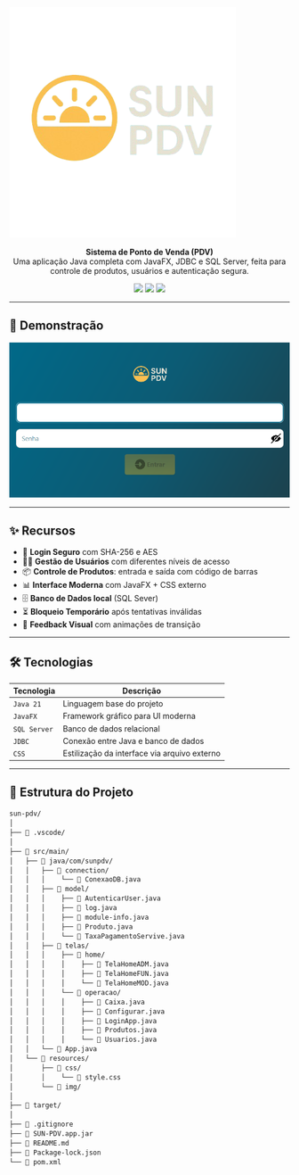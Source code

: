 <img src="src/main/resources/img/logo/logo.png" />

<p align="center">
  <strong>Sistema de Ponto de Venda (PDV)</strong><br>
  Uma aplicação Java completa com JavaFX, JDBC e SQL Server, feita para controle de produtos, usuários e autenticação segura.
</p>

<p align="center">
  <img src="https://img.shields.io/badge/Java-21-red?style=for-the-badge&logo=openjdk" />
  <img src="https://img.shields.io/badge/JavaFX-Framework-blue?style=for-the-badge&logo=java" />
  <img src="https://img.shields.io/badge/Secure-Login-green?style=for-the-badge&logo=lock" />
</p>

---

## 📸 Demonstração

<img src="src/main/resources/img/tela-login.png" alt="Tela de Login" width="700" />

---

## ✨ Recursos

- 🔐 **Login Seguro** com SHA-256 e AES
- 🧍‍♂️ **Gestão de Usuários** com diferentes níveis de acesso
- 📦 **Controle de Produtos**: entrada e saída com código de barras
- 📊 **Interface Moderna** com JavaFX + CSS externo
- 🗄️ **Banco de Dados local** (SQL Sever)
- ⏳ **Bloqueio Temporário** após tentativas inválidas
- 🔄 **Feedback Visual** com animações de transição

---

## 🛠️ Tecnologias

| Tecnologia | Descrição |
|------------|-----------|
| `Java 21` | Linguagem base do projeto |
| `JavaFX` | Framework gráfico para UI moderna |
| `SQL Server` | Banco de dados relacional |
| `JDBC` | Conexão entre Java e banco de dados |
| `CSS` | Estilização da interface via arquivo externo |

---

## 🧩 Estrutura do Projeto

```bash
sun-pdv/
│
├── 📂 .vscode/
│
├── 📂 src/main/
│   ├── 📂 java/com/sunpdv/
│   │   ├── 📂 connection/
│   │   │    └── 📜 ConexaoDB.java
│   │   ├── 📂 model/
│   │   │    ├── 📜 AutenticarUser.java
│   │   │    ├── 📜 log.java
│   │   │    ├── 📜 module-info.java
│   │   │    ├── 📜 Produto.java
│   │   │    └── 📜 TaxaPagamentoServive.java
│   │   ├── 📂 telas/
│   │   │    ├── 📂 home/
│   │   │    │    ├── 📜 TelaHomeADM.java
│   │   │    │    ├── 📜 TelaHomeFUN.java
│   │   │    │    └── 📜 TelaHomeMOD.java
│   │   │    └── 📂 operacao/
│   │   │    │    ├── 📜 Caixa.java
│   │   │    │    ├── 📜 Configurar.java
│   │   │    │    ├── 📜 LoginApp.java
│   │   │    │    ├── 📜 Produtos.java
│   │   │    │    └── 📜 Usuarios.java
│   │   └── 📜 App.java 
│   └── 📂 resources/
│       ├── 📂 css/
│       │    └── 📜 style.css
│       └── 📂 img/
│
├── 📂 target/
│
├── 📜 .gitignore
├── 📜 SUN-PDV.app.jar
├── 📜 README.md
├── 📜 Package-lock.json
└── 📜 pom.xml
